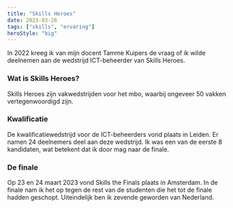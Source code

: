 ```yaml
---
title: "Skills Heroes"
date: 2023-03-26
tags: ["skills", "ervaring"]
heroStyle: "big"
---
```

In 2022 kreeg ik van mijn docent Tamme Kuipers de vraag of ik wilde deelnemen aan de wedstrijd ICT-beheerder van Skills Heroes.

### Wat is Skills Heroes?

Skills Heroes zijn vakwedstrijden voor het mbo, waarbij ongeveer 50 vakken vertegenwoordigd zijn.

### Kwalificatie

De kwalificatiewedstrijd voor de ICT-beheerders vond plaats in Leiden. Er namen 24 deelnemers deel aan deze wedstrijd. Ik was een van de eerste 8 kandidaten, wat betekent dat ik door mag naar de finale.

### De finale

Op 23 en 24 maart 2023 vond Skills the Finals plaats in Amsterdam. In de finale nam ik het op tegen de rest van de studenten die het tot de finale hadden geschopt. Uiteindelijk ben ik zevende geworden van Nederland.
